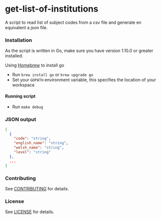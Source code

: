 get-list-of-institutions
==================
A script to read list of subject codes from a csv file and generate en equivalent a json file.

### Installation

As the script is written in Go, make sure you have version 1.10.0 or greater installed.

Using [Homebrew](https://brew.sh/) to install go
* Run `brew install go` or `brew upgrade go`
* Set your `GOPATH` environment variable, this specifies the location of your workspace

#### Running script

* Run `make debug`

### JSON output

```json
[
  {
    "code": "string",
    "english_name": "string",
    "welsh_name": "string",
    "level": "string"
  },
  ...
]
```

### Contributing

See [CONTRIBUTING](../CONTRIBUTING.md) for details.

### License

See [LICENSE](../LICENSE.md) for details.
